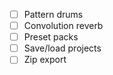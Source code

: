 - [ ] Pattern drums
- [ ] Convolution reverb
- [ ] Preset packs
- [ ] Save/load projects
- [ ] Zip export
